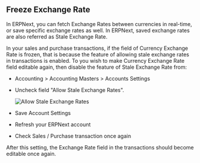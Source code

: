 ## Freeze Exchange Rate

In ERPNext, you can fetch Exchange Rates between currencies in real-time, or save specific exchange rates as well. In ERPNext, saved exchange rates are also referred as Stale Exchange Rate.

In your sales and purchase transactions, if the field of Currency Exchange Rate is frozen, that is because the feature of allowing stale exchange rates in transactions is enabled. To you wish to make Currency Exchange Rate field editable again, then disable the feature of Stale Exchange Rate from:

*   Accounting > Accounting Masters > Accounts Settings
*   Uncheck field "Allow Stale Exchange Rates".
    
    ![Allow Stale Exchange Rates](https://docs.erpnext.com/files/allow-stale-exchange-rates.png)
    
*   Save Account Settings
    
*   Refresh your ERPNext account
*   Check Sales / Purchase transaction once again

After this setting, the Exchange Rate field in the transactions should become editable once again.